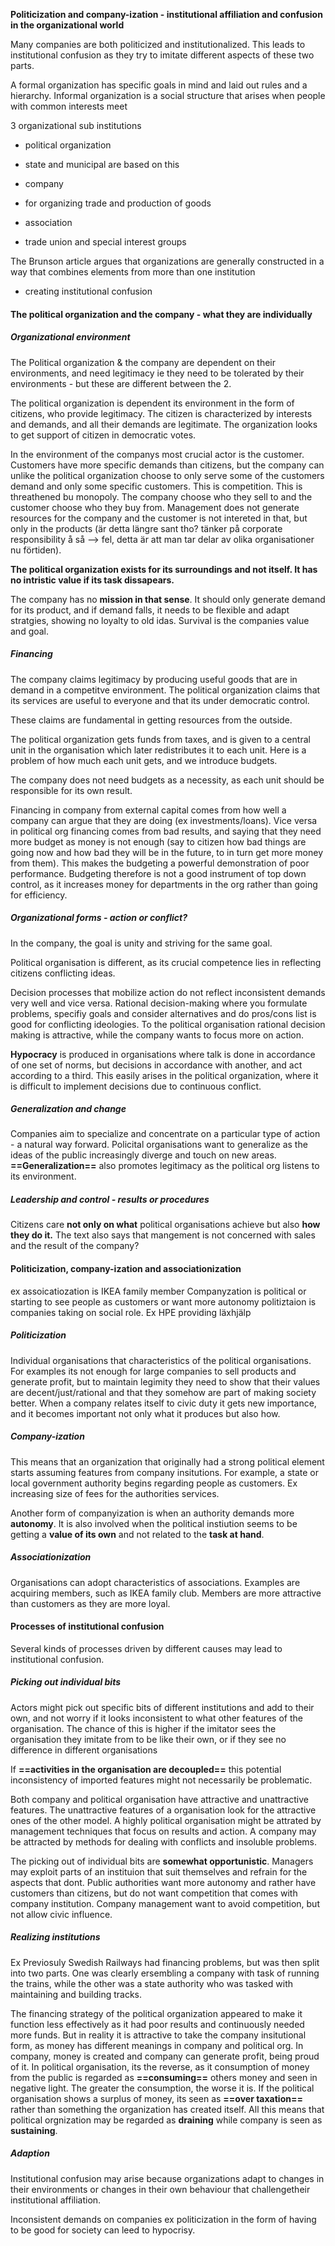 **Politicization and company-ization - institutional affiliation and confusion in the organizational world**

Many companies are both politicized and institutionalized. This leads to institutional confusion as they try to imitate different aspects of these two parts.

A formal organization has specific goals in mind and laid out rules and a hierarchy. Informal organization is a social structure that arises when people with common interests meet

  

3 organizational sub institutions

- political organization

- state and municipal are based on this

- company

- for organizing trade and production of goods

- association

- trade union and special interest groups

  

The Brunson article argues that organizations are generally constructed in a way that combines elements from more than one institution

- creating institutional confusion

#### The political organization and the company - what they are individually
##### Organizational environment

  

The Political organization & the company are dependent on their environments, and need legitimacy ie they need to be tolerated by their environments - but these are different between the 2.

The political organization is dependent its environment in the form of citizens, who provide legitimacy. The citizen is characterized by interests and demands, and all their demands are legitimate. The organization looks to get support of citizen in democratic votes.
  

In the environment of the companys most crucial actor is the customer. Customers have more specific demands than citizens, but the company can unlike the political organization choose to only serve some of the customers demand and only some specific customers. This is competition. This is threathened bu monopoly. The company choose who they sell to and the customer choose who they buy from. Management does not generate resources for the company and the customer is not intereted in that, but only in the products (är detta längre sant tho? tänker på corporate responsibility å så —> fel, detta är att man tar delar av olika organisationer nu förtiden).


**The political organization exists for its surroundings and not itself. It has no intristic value if its task dissapears.**


The company has no **mission in that sense**. It should only generate demand for its product, and if demand falls, it needs to be flexible and adapt stratgies, showing no loyalty to old idas. Survival is the companies value and goal.

  
##### Financing

The company claims legitimacy by producing useful goods that are in demand in a competitve environment. The political organization claims that its services are useful to everyone and that its under democratic control.

These claims are fundamental in getting resources from the outside.

The political organization gets funds from taxes, and is given to a central unit in the organisation which later redistributes it to each unit. Here is a problem of how much each unit gets, and we introduce budgets.

The company does not need budgets as a necessity, as each unit should be responsible for its own result.

Financing in company from external capital comes from how well a company can argue that they are doing (ex investments/loans). Vice versa in political org financing comes from bad results, and saying that they need more budget as money is not enough (say to citizen how bad things are going now and how bad they will be in the future, to in turn get more money from them). This makes the budgeting a powerful demonstration of poor performance. Budgeting therefore is not a good instrument of top down control, as it increases money for departments in the org rather than going for efficiency.

##### Organizational forms - action or conflict?  

In the company, the goal is unity and striving for the same goal.

Political organisation is different, as its crucial competence lies in reflecting citizens conflicting ideas.

Decision processes that mobilize action do not reflect inconsistent demands very well and vice versa. Rational decision-making where you formulate problems, specifiy goals and consider alternatives and do pros/cons list is good for conflicting ideologies. To the political organisation rational decision making is attractive, while the company wants to focus more on action.

**Hypocracy** is produced in organisations where talk is done in accordance of one set of norms, but decisions in accordance with another, and act according to a third. This easily arises in the political organization, where it is difficult to implement decisions due to continuous conflict.
##### Generalization and change

Companies aim to specialize and concentrate on a particular type of action - a natural way forward. Policital organisations want to generalize as the ideas of the public increasingly diverge and touch on new areas. **==Generalization==** also promotes legitimacy as the political org listens to its environment.

##### Leadership and control - results or procedures

Citizens care **not only on what** political organisations achieve but also **how they do it.** The text also says that mangement is not concerned with sales and the result of the company?

#### Politicization, company-ization and associationization

ex assoicatiozation is IKEA family member
Companyzation is political or starting to see people as customers or want more autonomy
politiztaion is companies taking on social role. Ex HPE providing läxhjälp
##### Politicization

Individual organisations that characteristics of the political organisations. For examples its not enough for large companies to sell products and generate profit, but to maintain legimity they need to show that their values are decent/just/rational and that they somehow are part of making society better. When a company relates itself to civic duty it gets new importance, and it becomes important not only what it produces but also how.

  

##### Company-ization

This means that an organization that originally had a strong political element starts assuming features from company insitutions. For example, a state or local government authority begins regarding people as customers. Ex increasing size of fees for the authorities services.

  
Another form of companyization is when an authority demands more **autonomy**. It is also involved when the political instiution seems to be getting a **value of its own** and not related to the **task at hand**.
##### Associationization

Organisations can adopt characteristics of associations. Examples are acquiring members, such as IKEA family club. Members are more attractive than customers as they are more loyal.


#### Processes of institutional confusion

  

Several kinds of processes driven by different causes may lead to institutional confusion.

  

##### Picking out individual bits

Actors might pick out specific bits of different institutions and add to their own, and not worry if it looks inconsistent to what other features of the organisation. The chance of this is higher if the imitator sees the organisation they imitate from to be like their own, or if they see no difference in different organisations

If **==activities in the organisation are decoupled==** this potential inconsistency of imported features might not necessarily be problematic.

Both company and political organisation have attractive and unattractive features. The unattractive features of a organisation look for the attractive ones of the other model. A highly political organisation might be attrated by management techniques that focus on results and action. A company may be attracted by methods for dealing with conflicts and insoluble problems.

The picking out of individual bits are **somewhat opportunistic**. Managers may exploit parts of an instituion that suit themselves and refrain for the aspects that dont. Public authorities want more autonomy and rather have customers than citizens, but do not want competition that comes with company institution. Company management want to avoid competition, but not allow civic influence.

  

##### Realizing institutions

Ex Previosuly Swedish Railways had financing problems, but was then split into two parts. One was clearly ersembling a company with task of running the trains, while the other was a state authority who was tasked with maintaining and building tracks.  

The financing strategy of the political organization appeared to make it function less effectively as it had poor results and continuously needed more funds. But in reality it is attractive to take the company insitutional form, as money has different meanings in company and political org. In company, money is created and company can generate profit, being proud of it. In political organisation, its the reverse, as it consumption of money from the public is regarded as **==consuming==** others money and seen in negative light. The greater the consumption, the worse it is. If the political organisation shows a surplus of money, its seen as **==over taxation==** rather than something the organization has created itself. All this means that political orgnization may be regarded as **draining** while company is seen as **sustaining**.

  

##### Adaption

Institutional confusion may arise because organizations adapt to changes in their environments or changes in their own behaviour that challengetheir institutional affiliation.

Inconsistent demands on companies ex politicization in the form of having to be good for society can leed to hypocrisy.